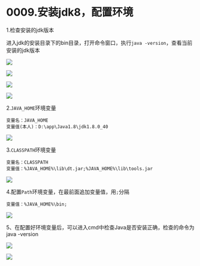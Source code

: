 # 0009.安装jdk8，配置环境

1.检查安装的jdk版本

进入jdk的安装目录下的bin目录，打开命令窗口，执行`java -version`，查看当前安装的jdk版本

![](https://my-markdown-picgo.oss-cn-shenzhen.aliyuncs.com/img/20200415214726.png)


![](https://my-markdown-picgo.oss-cn-shenzhen.aliyuncs.com/img/20200415214742.png)


![](https://my-markdown-picgo.oss-cn-shenzhen.aliyuncs.com/img/20200415214757.png)


![](https://my-markdown-picgo.oss-cn-shenzhen.aliyuncs.com/img/20200415214809.png)


2.`JAVA_HOME`环境变量

```
变量名：JAVA_HOME
变量值(本人)：D:\app\Java1.8\jdk1.8.0_40
```

![](https://my-markdown-picgo.oss-cn-shenzhen.aliyuncs.com/img/20200415214836.png)


3.`CLASSPATH`环境变量

```
变量名：CLASSPATH
变量值：%JAVA_HOME%\lib\dt.jar;%JAVA_HOME%\lib\tools.jar
```

![](https://my-markdown-picgo.oss-cn-shenzhen.aliyuncs.com/img/20200415214858.png)




4.配置`Path`环境变量，在最前面追加变量值，用`;`分隔

```
变量值：%JAVA_HOME%\bin;
```

![](https://my-markdown-picgo.oss-cn-shenzhen.aliyuncs.com/img/20200415214916.png)


5、在配置好环境变量后，可以进入cmd中检查Java是否安装正确，检查的命令为 java -version

![](https://my-markdown-picgo.oss-cn-shenzhen.aliyuncs.com/img/20200415214931.png)

![](https://my-markdown-picgo.oss-cn-shenzhen.aliyuncs.com/img/20200415214946.png)



